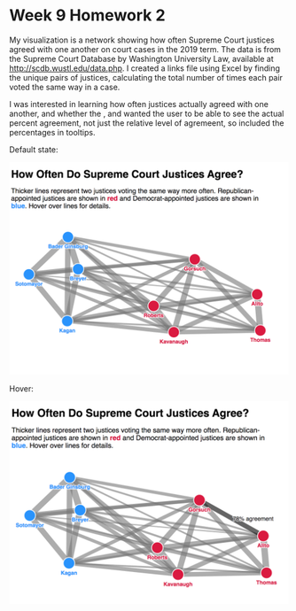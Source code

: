 # Week 9 Homework 2

My visualization is a network showing how often Supreme Court justices agreed with one another on court cases in the 2019 term. The data is from the Supreme Court Database by Washington University Law, available at http://scdb.wustl.edu/data.php. I created a links file using Excel by finding the unique pairs of justices, calculating the total number of times each pair voted the same way in a case.

I was interested in learning how often justices actually agreed with one another, and whether the , and wanted the user to be able to see the actual percent agreement, not just the relative level of agremeent, so included the percentages in tooltips.

Default state:

![screenshot of justices' linked according to the level of agreement](https://github.com/wmerrow/Will-ProgVisFA20/blob/master/WK9-projects2/default.png)

Hover:

![screenshot of hover interaction](https://github.com/wmerrow/Will-ProgVisFA20/blob/master/WK9-projects2/hover.png)
